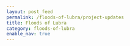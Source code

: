 ```yaml
---
layout: post_feed
permalink: /floods-of-lubra/project-updates
title: Floods of Lubra
category: floods-of-lubra
enable_nav: true
---
```

